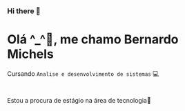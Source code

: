 ### Hi there 👋

# Olá ^_^🤚, me chamo Bernardo Michels

Cursando `Analise e desenvolvimento de sistemas` 💻
# 
Estou a procura de estágio na área de tecnologia💾
